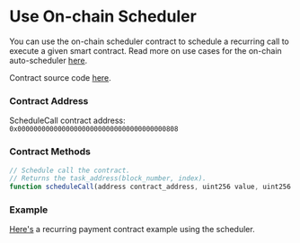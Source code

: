# Use On-chain Scheduler

You can use the on-chain scheduler contract to schedule a recurring call to execute a given smart contract. Read more on use cases for the on-chain auto-scheduler [here](https://wiki.acala.network/learn/basics/acala-evm/acala-evm-composable-defi-stack/on-chain-scheduler). 

Contract source code [here](https://wiki.acala.network/learn/basics/acala-evm/acala-evm-composable-defi-stack/on-chain-scheduler).

### Contract Address

ScheduleCall contract address: `0x0000000000000000000000000000000000000808`

### Contract Methods

```javascript
// Schedule call the contract.
// Returns the task_address(block_number, index).
function scheduleCall(address contract_address, uint256 value, uint256 gas_limit, uint256 storage_limit, uint256 min_delay, bytes memory input_data) public returns (uint256, uint256);
```

### Example

[Here's](https://github.com/AcalaNetwork/evm-examples/tree/master/scheduler) a recurring payment contract example using the scheduler. 

